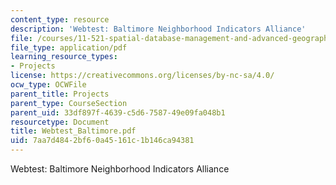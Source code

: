 ```yaml
---
content_type: resource
description: 'Webtest: Baltimore Neighborhood Indicators Alliance'
file: /courses/11-521-spatial-database-management-and-advanced-geographic-information-systems-spring-2003/7aa7d4842bf60a45161c1b146ca94381_Webtest_Baltimore.pdf
file_type: application/pdf
learning_resource_types:
- Projects
license: https://creativecommons.org/licenses/by-nc-sa/4.0/
ocw_type: OCWFile
parent_title: Projects
parent_type: CourseSection
parent_uid: 33df897f-4639-c5d6-7587-49e09fa048b1
resourcetype: Document
title: Webtest_Baltimore.pdf
uid: 7aa7d484-2bf6-0a45-161c-1b146ca94381
---
```

Webtest: Baltimore Neighborhood Indicators Alliance